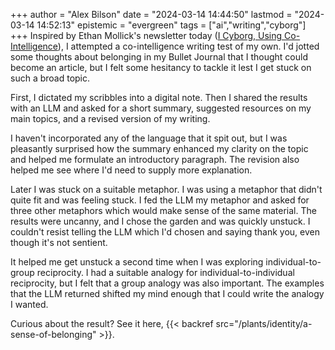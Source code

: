 +++
author = "Alex Bilson"
date = "2024-03-14 14:44:50"
lastmod = "2024-03-14 14:52:13"
epistemic = "evergreen"
tags = ["ai","writing","cyborg"]
+++
Inspired by Ethan Mollick's newsletter today ([I Cyborg, Using Co-Intelligence](https://www.oneusefulthing.org/p/i-cyborg-using-co-intelligence?triedRedirect=true)), I attempted a co-intelligence writing test of my own. I'd jotted some thoughts about belonging in my Bullet Journal that I thought could become an article, but I felt some hesitancy to tackle it lest I get stuck on such a broad topic.

First, I dictated my scribbles into a digital note. Then I shared the results with an LLM and asked for a short summary, suggested resources on my main topics, and a revised version of my writing.

I haven't incorporated any of the language that it spit out, but I was pleasantly surprised how the summary enhanced my clarity on the topic and helped me formulate an introductory paragraph. The revision also helped me see where I'd need to supply more explanation.

Later I was stuck on a suitable metaphor. I was using a metaphor that didn't quite fit and was feeling stuck. I fed the LLM my metaphor and asked for three other metaphors which would make sense of the same material. The results were uncanny, and I chose the garden and was quickly unstuck. I couldn't resist telling the LLM which I'd chosen and saying thank you, even though it's not sentient.

It helped me get unstuck a second time when I was exploring individual-to-group reciprocity. I had a suitable analogy for individual-to-individual reciprocity, but I felt that a group analogy was also important. The examples that the LLM returned shifted my mind enough that I could write the analogy I wanted.

Curious about the result? See it here, {{< backref src="/plants/identity/a-sense-of-belonging" >}}.
